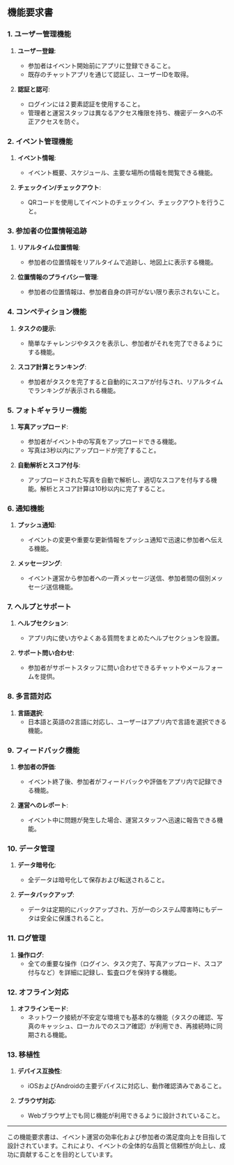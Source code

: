 ## 機能要求書

### 1. ユーザー管理機能

1. **ユーザー登録**:
   - 参加者はイベント開始前にアプリに登録できること。
   - 既存のチャットアプリを通じて認証し、ユーザーIDを取得。

2. **認証と認可**:
   - ログインには２要素認証を使用すること。
   - 管理者と運営スタッフは異なるアクセス権限を持ち、機密データへの不正アクセスを防ぐ。

### 2. イベント管理機能

1. **イベント情報**:
   - イベント概要、スケジュール、主要な場所の情報を閲覧できる機能。

2. **チェックイン/チェックアウト**:
   - QRコードを使用してイベントのチェックイン、チェックアウトを行うこと。

### 3. 参加者の位置情報追跡

1. **リアルタイム位置情報**:
   - 参加者の位置情報をリアルタイムで追跡し、地図上に表示する機能。

2. **位置情報のプライバシー管理**:
   - 参加者の位置情報は、参加者自身の許可がない限り表示されないこと。

### 4. コンペティション機能

1. **タスクの提示**:
   - 簡単なチャレンジやタスクを表示し、参加者がそれを完了できるようにする機能。

2. **スコア計算とランキング**:
   - 参加者がタスクを完了すると自動的にスコアが付与され、リアルタイムでランキングが表示される機能。

### 5. フォトギャラリー機能

1. **写真アップロード**:
   - 参加者がイベント中の写真をアップロードできる機能。
   - 写真は3秒以内にアップロードが完了すること。

2. **自動解析とスコア付与**:
   - アップロードされた写真を自動で解析し、適切なスコアを付与する機能。解析とスコア計算は10秒以内に完了すること。

### 6. 通知機能

1. **プッシュ通知**:
   - イベントの変更や重要な更新情報をプッシュ通知で迅速に参加者へ伝える機能。

2. **メッセージング**:
   - イベント運営から参加者への一斉メッセージ送信、参加者間の個別メッセージ送信機能。

### 7. ヘルプとサポート

1. **ヘルプセクション**:
   - アプリ内に使い方やよくある質問をまとめたヘルプセクションを設置。

2. **サポート問い合わせ**:
   - 参加者がサポートスタッフに問い合わせできるチャットやメールフォームを提供。

### 8. 多言語対応

1. **言語選択**:
   - 日本語と英語の2言語に対応し、ユーザーはアプリ内で言語を選択できる機能。

### 9. フィードバック機能

1. **参加者の評価**:
   - イベント終了後、参加者がフィードバックや評価をアプリ内で記録できる機能。

2. **運営へのレポート**:
   - イベント中に問題が発生した場合、運営スタッフへ迅速に報告できる機能。

### 10. データ管理

1. **データ暗号化**:
   - 全データは暗号化して保存および転送されること。

2. **データバックアップ**:
   - データは定期的にバックアップされ、万が一のシステム障害時にもデータは安全に保護されること。

### 11. ログ管理

1. **操作ログ**:
   - 全ての重要な操作（ログイン、タスク完了、写真アップロード、スコア付与など）を詳細に記録し、監査ログを保持する機能。

### 12. オフライン対応

1. **オフラインモード**:
   - ネットワーク接続が不安定な環境でも基本的な機能（タスクの確認、写真のキャッシュ、ローカルでのスコア確認）が利用でき、再接続時に同期される機能。

### 13. 移植性

1. **デバイス互換性**:
   - iOSおよびAndroidの主要デバイスに対応し、動作確認済みであること。

2. **ブラウザ対応**:
   - Webブラウザ上でも同じ機能が利用できるように設計されていること。

---

この機能要求書は、イベント運営の効率化および参加者の満足度向上を目指して設計されています。これにより、イベントの全体的な品質と信頼性が向上し、成功に貢献することを目的としています。
